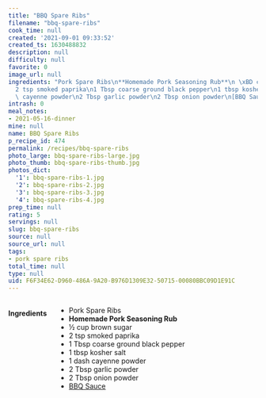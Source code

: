 ```yaml
---
title: "BBQ Spare Ribs"
filename: "bbq-spare-ribs"
cook_time: null
created: '2021-09-01 09:33:52'
created_ts: 1630488832
description: null
difficulty: null
favorite: 0
image_url: null
ingredients: "Pork Spare Ribs\n**Homemade Pork Seasoning Rub**\n \xBD cup brown sugar\n\
  2 tsp smoked paprika\n1 Tbsp coarse ground black pepper\n1 tbsp kosher salt\n1 dash\
  \ cayenne powder\n2 Tbsp garlic powder\n2 Tbsp onion powder\n[BBQ Sauce](/recipes/bbq-sauce)"
intrash: 0
meal_notes:
- 2021-05-16-dinner
mine: null
name: BBQ Spare Ribs
p_recipe_id: 474
permalink: /recipes/bbq-spare-ribs
photo_large: bbq-spare-ribs-large.jpg
photo_thumb: bbq-spare-ribs-thumb.jpg
photos_dict:
  '1': bbq-spare-ribs-1.jpg
  '2': bbq-spare-ribs-2.jpg
  '3': bbq-spare-ribs-3.jpg
  '4': bbq-spare-ribs-4.jpg
prep_time: null
rating: 5
servings: null
slug: bbq-spare-ribs
source: null
source_url: null
tags:
- pork spare ribs
total_time: null
type: null
uid: F6F34E62-D960-486A-9A20-B976D1309E32-50715-00080BBC09D1E91C
---
```

<div class="large-8 medium-7 columns" id="writeup">	</div><!-- #writeup -->
</div><!-- #row-one -->
<div class="row" id="row-two">	<div class="medium-4 small-5 columns" id="ingredients"><h4>Ingredients</h4><div class="box box-ingredients content"><ul>
<li>Pork Spare Ribs</li>
<li><strong>Homemade Pork Seasoning Rub</strong></li>
<li>½ cup brown sugar</li>
<li>2 tsp smoked paprika</li>
<li>1 Tbsp coarse ground black pepper</li>
<li>1 tbsp kosher salt</li>
<li>1 dash cayenne powder</li>
<li>2 Tbsp garlic powder</li>
<li>2 Tbsp onion powder</li>
<li><a href="/recipes/bbq-sauce">BBQ Sauce</a></li>
</ul>
</div>	</div>	<div class="medium-6 small-7 columns" id="directions">	</div>